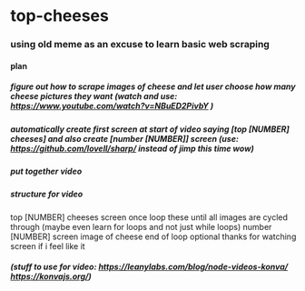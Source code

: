 # top-cheeses

### using old meme as an excuse to learn basic web scraping 

#### plan
##### figure out how to scrape images of cheese and let user choose how many cheese pictures they want (watch and use: https://www.youtube.com/watch?v=NBuED2PivbY ) 

##### automatically create first screen at start of video saying \[top \[NUMBER\] cheeses\] and also create \[number \[NUMBER\]\] screen (use: https://github.com/lovell/sharp/ instead of jimp this time wow)

##### put together video
##### structure for video

top \[NUMBER\] cheeses screen once
loop these until all images are cycled through (maybe even learn for loops and not just while loops)
number \[NUMBER\] screen
image of cheese
end of loop
optional thanks for watching screen if i feel like it

##### (stuff to use for video: https://leanylabs.com/blog/node-videos-konva/ https://konvajs.org/)